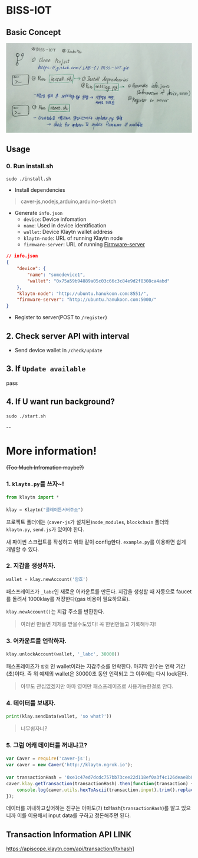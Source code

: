 # BISS-IOT

## Basic Concept
![concept](./assets/concept.jpg)

## Usage

### 0. Run install.sh
	sudo ./install.sh 
- Install dependencies

>caver-js,nodejs,arduino,arduino-sketch 

- Generate `info.json`
    - `device`: Device infomation
    - `name`: Used in device identification
    - `wallet`: Device Klaytn wallet address
    - `klaytn-node`: URL of running Klaytn node
    - `firmware-server`: URL of running [Firmware-server](https://github.com/junhoyeo/BISS-FirmwareServer)

```json
// info.json
{
    "device": {
        "name": "somedevice1",
        "wallet": "0x75a59b94889a05c03c66c3c84e9d2f8308ca4abd"
    },
    "klaytn-node": "http://ubuntu.hanukoon.com:8551/",
    "firmware-server": "http://ubuntu.hanukoon.com:5000/"
}
```

- Register to server(POST to `/register`)

## 2. Check server API with interval

- Send device wallet in `/check/update`

## 3. If `Update available`
pass

## 4. If U want run background?
	sudo ./start.sh
--
# More information! 
~~(Too Much Infromation maybe?)~~

### 1. `klaytn.py`를 쓰자~!
```python
from klaytn import *

klay = Klaytn("클레이튼서버주소")
```

프로젝트 폴더에는 (`caver-js`가 설치된)`node_modules`, `blockchain` 폴더와 `klaytn.py`, `send.js`가 있어야 한다.
 
새 파이썬 스크립트를 작성하고 위와 같이 config한다. `example.py`를 이용하면 쉽게 개발할 수 있다.

### 2. 지갑을 생성하자.
```python
wallet = klay.newAccount('암호')
```
패스프레이즈가 `_labc`인 새로운 어카운트를 만든다. 지갑을 생성할 때 자동으로 faucet를 돌려서 1000klay를 저장한다(gas 비용이 필요하므로).

`klay.newAccount()`는 지갑 주소를 반환한다.
>여러번 만들면 제제를 받을수도있다! 꼭 한번만들고 기록해두자!

### 3. 어카운트를 언락하자.
```python
klay.unlockAccount(wallet, '_labc', 30000))
```

패스프레이즈가 `암호` 인 wallet이라는 지갑주소를 언락한다. 마지막 인수는 언락 기간(초)이다. 즉 위 예제의 wallet은 30000초 동안 언락되고 그 이후에는 다시 lock된다.
>아무도 관심없겠지만 아마 영어만 패스프레이즈로 사용가능한걸로 안다.

### 4. 데이터를 보내자.
```python
print(klay.sendData(wallet, 'so what?'))
```
>너무쉽자너?

### 5. 그럼 어캐 데이터를 꺼내냐고?

```js
var Caver = require('caver-js');
var caver = new Caver('http://klaytn.ngrok.io');

var transactionHash = '0xe1c47ed7dcdc757bb73cee22d118ef0a3f4c126deae8b88b811a71d76f0704ba';
caver.klay.getTransaction(transactionHash).then(function(transaction) {
    console.log(caver.utils.hexToAscii(transaction.input).trim().replace('6FÐ!', ''));
});
```

데이터를 꺼내하고싶어하는 친구는 아마도(?) txHash(`transactionHash`)를 알고 있으니까 이를 이용해서 input data를 구하고 정돈해주면 된다.

## Transaction Information API LINK

https://apiscope.klaytn.com/api/transaction/[txhash]